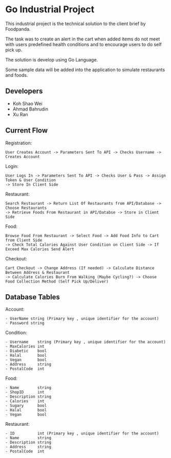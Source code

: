 # Go Industrial Project
This industrial project is the technical solution to the client brief by Foodpanda.

The task was to create an alert in the cart when added items do not meet with users predefined health conditions and to encourage users to do self pick up.

The solution is develop using Go Language.

Some sample data will be added into the application to simulate restaurants and foods.

## Developers
- Koh Shao Wei
- Ahmad Bahrudin
- Xu Ran

## Current Flow

Registration:
```
User Creates Account -> Parameters Sent To API -> Checks Username -> Creates Account
```
Login:
```
User Logs In -> Parameters Sent To API -> Checks User & Pass -> Assign Token & User Condition
-> Store In Client Side
```
Restaurant:
```
Search Restaurant -> Return List Of Restaurants from API/Database -> Choose Restaurants 
-> Retrieve Foods From Restaurant in API/Databse -> Store in Client Side
```
Food:
```
Browse Food From Restaurant -> Select Food -> Add Food Info to Cart from Client Side 
-> Check Total Calories Against User Condition on Client Side -> If Exceed Max Calories Send Alert
```
Checkout:
```
Cart Checkout -> Change Address (If needed) -> Calculate Distance Between Address & Restaurant 
-> Calculate Calories Burn From Walking (Maybe Cycling?) -> Choose Food Collection Method (Self Pick Up/Deliver)
```

## Database Tables

Account:

    - UserName string (Primary key , unique identifier for the account)
    - Password string

Condition:

    - Username    string (Primary key , unique identifier for the account)
    - MaxCalories int
    - Diabetic    bool
    - Halal       bool
    - Vegan       bool
    - Address     string
    - PostalCode  int

Food:

    - Name        string
    - ShopID      int
    - Description string
    - Calories    int
    - Sugary      bool
    - Halal       bool
    - Vegan       bool

Restaurant:

    - ID          int (Primary key , unique identifier for the account)
    - Name        string
    - Description string
    - Address     string
    - PostalCode  int
